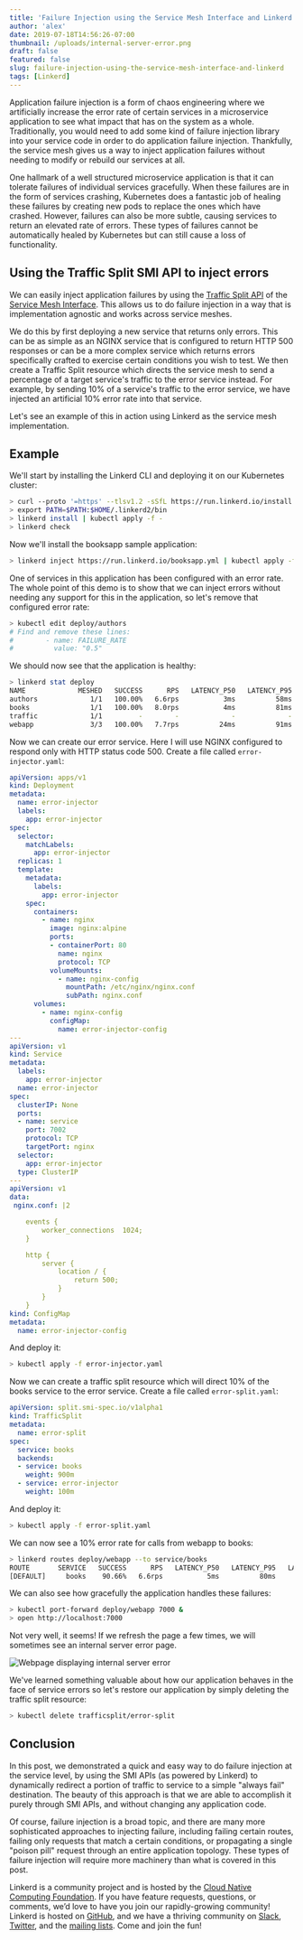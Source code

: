 ```yaml
---
title: 'Failure Injection using the Service Mesh Interface and Linkerd'
author: 'alex'
date: 2019-07-18T14:56:26-07:00
thumbnail: /uploads/internal-server-error.png
draft: false
featured: false
slug: failure-injection-using-the-service-mesh-interface-and-linkerd
tags: [Linkerd]
---
```


Application failure injection is a form of chaos engineering where we
artificially increase the error rate of certain services in a microservice
application to see what impact that has on the system as a whole. Traditionally,
you would need to add some kind of failure injection library into your service
code in order to do application failure injection. Thankfully, the service mesh
gives us a way to inject application failures without needing to modify or
rebuild our services at all.

One hallmark of a well structured microservice application is that it can
tolerate failures of individual services gracefully. When these failures are in
the form of services crashing, Kubernetes does a fantastic job of healing these
failures by creating new pods to replace the ones which have crashed. However,
failures can also be more subtle, causing services to return an elevated rate of
errors. These types of failures cannot be automatically healed by Kubernetes but
can still cause a loss of functionality.

## Using the Traffic Split SMI API to inject errors

We can easily inject application failures by using the [Traffic Split
API](https://github.com/deislabs/smi-spec/blob/master/traffic-split.md) of the
[Service Mesh Interface](https://smi-spec.io/). This allows us to do failure
injection in a way that is implementation agnostic and works across service
meshes.

We do this by first deploying a new service that returns only errors. This can
be as simple as an NGINX service that is configured to return HTTP 500 responses
or can be a more complex service which returns errors specifically crafted to
exercise certain conditions you wish to test. We then create a Traffic Split
resource which directs the service mesh to send a percentage of a target
service's traffic to the error service instead. For example, by sending 10% of a
service's traffic to the error service, we have injected an artificial 10% error
rate into that service.

Let's see an example of this in action using Linkerd as the service mesh
implementation.

## Example

We'll start by installing the Linkerd CLI and deploying it on our Kubernetes
cluster:

```bash
> curl --proto '=https' --tlsv1.2 -sSfL https://run.linkerd.io/install | sh
> export PATH=$PATH:$HOME/.linkerd2/bin
> linkerd install | kubectl apply -f -
> linkerd check
```

Now we'll install the booksapp sample application:

```bash
> linkerd inject https://run.linkerd.io/booksapp.yml | kubectl apply -f -
```

One of services in this application has been configured with an error rate. The
whole point of this demo is to show that we can inject errors without needing
any support for this in the application, so let's remove that configured error
rate:

```bash
> kubectl edit deploy/authors
# Find and remove these lines:
#        - name: FAILURE_RATE
#          value: "0.5"
```

We should now see that the application is healthy:

```bash
> linkerd stat deploy
NAME             MESHED   SUCCESS      RPS   LATENCY_P50   LATENCY_P95   LATENCY_P99   TCP_CONN
authors             1/1   100.00%   6.6rps           3ms          58ms          92ms          6
books               1/1   100.00%   8.0rps           4ms          81ms         119ms          6
traffic             1/1         -        -             -             -             -          -
webapp              3/3   100.00%   7.7rps          24ms          91ms         117ms          9
```

Now we can create our error service. Here I will use NGINX configured to respond
only with HTTP status code 500. Create a file called `error-injector.yaml`:

```yaml
apiVersion: apps/v1
kind: Deployment
metadata:
  name: error-injector
  labels:
    app: error-injector
spec:
  selector:
    matchLabels:
      app: error-injector
  replicas: 1
  template:
    metadata:
      labels:
        app: error-injector
    spec:
      containers:
        - name: nginx
          image: nginx:alpine
          ports:
          - containerPort: 80
            name: nginx
            protocol: TCP
          volumeMounts:
            - name: nginx-config
              mountPath: /etc/nginx/nginx.conf
              subPath: nginx.conf
      volumes:
        - name: nginx-config
          configMap:
            name: error-injector-config
---
apiVersion: v1
kind: Service
metadata:
  labels:
    app: error-injector
  name: error-injector
spec:
  clusterIP: None
  ports:
  - name: service
    port: 7002
    protocol: TCP
    targetPort: nginx
  selector:
    app: error-injector
  type: ClusterIP
---
apiVersion: v1
data:
 nginx.conf: |2

    events {
        worker_connections  1024;
    }

    http {
        server {
            location / {
                return 500;
            }
        }
    }
kind: ConfigMap
metadata:
  name: error-injector-config
```

And deploy it:

```bash
> kubectl apply -f error-injector.yaml
```

Now we can create a traffic split resource which will direct 10% of the books
service to the error service. Create a file called `error-split.yaml`:

```yaml
apiVersion: split.smi-spec.io/v1alpha1
kind: TrafficSplit
metadata:
  name: error-split
spec:
  service: books
  backends:
  - service: books
    weight: 900m
  - service: error-injector
    weight: 100m
```

And deploy it:

```bash
> kubectl apply -f error-split.yaml
```

We can now see a 10% error rate for calls from webapp to books:

```bash
> linkerd routes deploy/webapp --to service/books
ROUTE       SERVICE   SUCCESS      RPS   LATENCY_P50   LATENCY_P95   LATENCY_P99
[DEFAULT]     books    90.66%   6.6rps           5ms          80ms          96ms
```

We can also see how gracefully the application handles these failures:

```bash
> kubectl port-forward deploy/webapp 7000 &
> open http://localhost:7000
```

Not very well, it seems!  If we refresh the page a few times, we will sometimes
see an internal server error page.

![Webpage displaying internal server error](/uploads/internal-server-error.png)

We've learned something valuable about how our application behaves in the face
of service errors so let's restore our application by simply deleting the
traffic split resource:

```bash
> kubectl delete trafficsplit/error-split
```

## Conclusion

In this post, we demonstrated a quick and easy way to do failure injection at
the service level, by using the SMI APIs (as powered by Linkerd) to dynamically
redirect a portion of traffic to service to a simple "always fail" destination.
The beauty of this approach is that we are able to accomplish it purely through
SMI APIs, and without changing any application code.

Of course, failure injection is a broad topic, and there are many more
sophisticated approaches to injecting failure, including failing certain routes,
failing only requests that match a certain conditions, or propagating a single
"poison pill" request through an entire application topology. These  types of
failure injection will require more machinery than what is covered in this post.

Linkerd is a community project and is hosted by the [Cloud Native Computing
Foundation](https://cncf.io/). If you have feature requests, questions, or
comments, we’d love to have you join our rapidly-growing community! Linkerd is
hosted on [GitHub](https://github.com/linkerd/), and we have a thriving
community on [Slack](https://slack.linkerd.io),
[Twitter](https://twitter.com/linkerd), and the [mailing
lists](https://linkerd.io/2/get-involved/). Come and join the fun!
